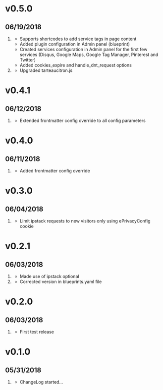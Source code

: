 # v0.5.0
##  06/19/2018

1. [](#new)
    * Supports shortcodes to add service tags in page content
    * Added plugin configuration in Admin panel (blueprint)
    * Created services configuration in Admin panel for the first few services (Disqus, Google Maps, Google Tag Manager, Pinterest and Twitter)
    * Added cookies_expire and handle_dnt_request options
1. [](#improved)
    * Upgraded tarteaucitron.js 

# v0.4.1
##  06/12/2018

1. [](#improved)
    * Extended frontmatter config override to all config parameters

# v0.4.0
##  06/11/2018

1. [](#new)
    * Added frontmatter config override

# v0.3.0
##  06/04/2018

1. [](#improved)
    * Limit ipstack requests to new visitors only using ePrivacyConfig cookie

# v0.2.1
##  06/03/2018

1. [](#new)
    * Made use of ipstack optional
2. [](#improved)
    * Corrected version in blueprints.yaml file

# v0.2.0
##  06/03/2018

1. [](#new)
    * First test release

# v0.1.0
##  05/31/2018

1. [](#new)
    * ChangeLog started...

